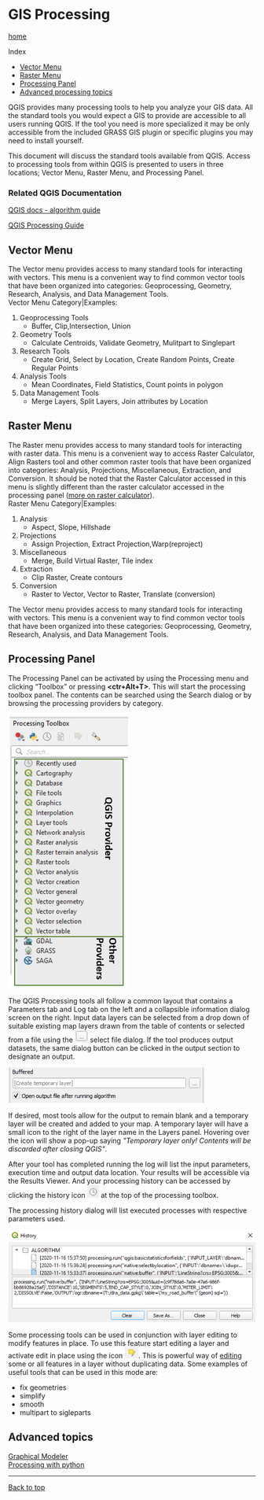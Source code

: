 # GIS Processing
[home](../README.md)

Index
* [Vector Menu](#vector-menu)
* [Raster Menu](#raster-menu)
* [Processing Panel](#processing-panel)
* [Advanced processing topics](#advanced-topics)

QGIS provides many processing tools to help you analyze your GIS data. All the standard tools you would expect a GIS to provide are accessible to all users running QGIS. If the tool you need is more specialized it may be only accessible from the included GRASS GIS plugin or specific plugins you may need to install yourself.

This document will discuss the standard tools available from QGIS. Access to processing tools from within QGIS is presented to users in three locations; Vector Menu, Raster Menu, and Processing Panel.

### Related QGIS Documentation

[QGIS docs - algorithm guide](https://docs.qgis.org/testing/en/docs/user_manual/processing_algs/index.html)

[QGIS Processing Guide]( https://docs.qgis.org/testing/en/docs/training_manual/processing/index.html)

## Vector Menu
The Vector menu provides access to many standard tools for interacting with vectors.  This menu is a convenient way to find common vector tools that have been organized into categories: Geoprocessing, Geometry, Research, Analysis, and Data Management Tools.<br>
Vector Menu Category|Examples:

1. Geoprocessing Tools
    - Buffer, Clip,Intersection, Union
2. Geometry Tools
    - Calculate Centroids, Validate Geometry, Mulitpart to Singlepart
3. Research Tools
    - Create Grid, Select by Location, Create Random Points, Create Regular Points
4. Analysis Tools
    - Mean Coordinates, Field Statistics, Count points in polygon
5. Data Management Tools
    - Merge Layers, Split Layers, Join attributes by Location

## Raster Menu
The Raster menu provides access to many standard tools for interacting with raster data. This menu is a convenient way to access Raster Calculator, Align Rasters tool and other common raster tools that have been organized into categories: Analysis, Projections, Miscellaneous, Extraction, and Conversion. It should be noted that the Raster Calculator accessed in this menu is slightly different than the raster calculator accessed in the processing panel ([more on raster calculator](raster-calculator.md)).<br>
Raster Menu Category|Examples:

1. Analysis
    - Aspect, Slope, Hillshade
2. Projections
    - Assign Projection, Extract Projection,Warp(reproject)
3. Miscellaneous
    - Merge, Build Virtual Raster, Tile index
4. Extraction
    - Clip Raster, Create contours
5. Conversion
    - Raster to Vector, Vector to Raster, Translate (conversion)

The Vector menu provides access to many standard tools for interacting with vectors.  This menu is a convenient way to find common vector tools that have been organized into these categories: Geoprocessing, Geometry, Research, Analysis, and Data Management Tools.


## Processing Panel
The Processing Panel can be activated by using the Processing menu and clicking “Toolbox” or pressing **<ctr+Alt+T>**. This will start the processing toolbox panel. The contents can be searched using the Search dialog or by browsing the processing providers by category. 

![Processing Toolbox](../images/processing-toolbox.png)


The QGIS Processing tools all follow a common layout that contains a Parameters tab and Log tab on the left and a collapsible information dialog screen on the right. Input data layers can be selected from a drop down of suitable existing map layers drawn from the table of contents or selected from a file using the ![select-file-icon](../images/select-file-icon.png) select file dialog. If the tool produces output datasets, the same dialog button can be clicked in the output section to designate an output. 

![processing-tool-output](../images/processing-toolbox-output.png)

If desired, most tools allow for the output to remain blank and a temporary layer will be created and added to your map. A temporary layer will have a small icon to the right of the layer name in the Layers panel. Hovering over the icon will show a pop-up saying *"Temporary layer only! Contents will be discarded after closing QGIS"*. 

After your tool has completed running the log will list the input parameters, execution time and output data location. Your results will be accessible via the Results Viewer. And your processing history can be accessed by clicking the history icon ![history-icon](../images/processing-history-viewer-icon.png) at the top of the processing toolbox.


The processing history dialog will list executed processes with respective parameters used. 

![processing-history-graphic](../images/processing-history.png)

Some processing tools can be used in conjunction with layer editing to modify features in place. To use this feature start editing a layer and activate edit in place using the icon ![edit-in-place-icon](../images/processing-edit-in-place-icon.png). This is powerful way of [editing](editing.md) some or all features in a layer without duplicating data. Some examples of useful tools that can be used in this mode are:
- fix geometries
- simplify
- smooth
- multipart to sigleparts

## Advanced topics
[Graphical Modeler](graphical-modeler.md)  
[Processing with python](advanced-processing.md)


---
[Back to top](#gis-processing)
